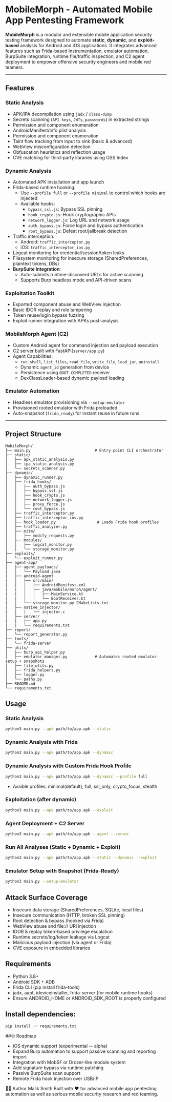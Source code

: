 # MobileMorph - Automated Mobile App Pentesting Framework

**MobileMorph** is a modular and extensible mobile application security testing framework designed to automate **static**, **dynamic**, and **exploit-based** analysis for Android and iOS applications. It integrates advanced features such as Frida-based instrumentation, emulator automation, BurpSuite integration, runtime file/traffic inspection, and C2 agent deployment to empower offensive security engineers and mobile red teamers.

---

## Features

### Static Analysis
- APK/IPA decompilation using `jadx` / `class-dump`
- Secrets scanning (`API keys`, `JWTs`, `passwords`) in extracted strings
- Permission and component enumeration
- AndroidManifest/Info.plist analysis
- Permission and component enumeration
- Taint flow tracking from input to sink (basic & advanced)
- WebView misconfiguration detection
- Obfuscation heuristics and reflection usage
- CVE matching for third-party libraries using OSS Index

### Dynamic Analysis
- Automated APK installation and app launch
- Frida-based runtime hooking:
  - Use `--profile full` or `--profile minimal` to control which hooks are injected
  - Available hooks:  
    - `bypass_ssl.js`: Bypass SSL pinning
    - `hook_crypto.js`: Hook cryptographic APIs
    - `network_logger.js`: Log URL and network usage
    - `auth_bypass.js`: Force login and bypass authentication
    - `root_bypass.js`: Defeat root/jailbreak detection
- Traffic interception:
  - Android: `traffic_interceptor.py`
  - iOS: `traffic_interceptor_ios.py`
- Logcat monitoring for credential/session/token leaks
- Filesystem monitoring for insecure storage (SharedPreferences, plaintext tokens, DBs)
- **BurpSuite Integration**:
  - Auto-submits runtime-discoverd URLs for active scanning
  - Supports Burp headless mode and API-driven scans

### Exploitation Toolkit
- Exported component abuse and WebView injection
- Basic IDOR replay and role tampering
- Token reuse/login bypass fuzzing
- Exploit runner integration with APKs post-analysis

### MobileMorph Agent (C2)
- Custom Android agent for command injection and payload execution
- C2 server built with FastAPI(`server/app.py`)
- Agent Capabilities:
  - `run_shell`, `list_files`, `read_file`, `write_file`, `load_jar`, `uninstall`
  - Dynamic `agent_id` generation from device
  - Persistence using `BOOT_COMPLETED` receiver
  - DexClassLoader-based dynamic payload loading

### Emulator Automation
- Headless emulator provisioning via `--setup-emulator`
- Provisioned rooted emulator with Frida preloaded
- Auto-snapshot (`frida_ready`) for instant reuse in future runs

---

## Project Structure

```plaintext
MobileMorph/
├── main.py                            # Entry point CLI orchestrator
├── static/
│   ├── apk_static_analysis.py
│   ├── ipa_static_analysis.py
│   └── secrets_scanner.py
├── dynamic/
│   ├── dynamic_runner.py
│   ├── frida_hooks/
│   │   ├── auth_bypass.js
│   │   ├── bypass_ssl.js
│   │   ├── hook_crypto.js
│   │   ├── network_logger.js
│   │   ├── proxy_force.js
│   │   └── root_bypass.js
│   ├── traffic_interceptor.py
│   ├── traffic_interceptor_ios.py
│   ├── hook_loader.py                  # Loads Frida hook profiles
│   ├── traffic_analyzer.py
│   ├── mitm/
│   │   ├── modify_requests.py
│   ├── modules/
│   │   ├── logcat_monitor.py
│   │   └── storage_monitor.py
├── exploits/
│   └── exploit_runner.py
├── agent-app/
│   ├── agent_payloads/
|   │   └── Payload.java
│   ├── android-agent
|   │   ├── src/main/
|   |   │   ├── AndroidManifest.xml
|   |   │   ├── java/mobile/morph/agent/
|   |   │   │   ├── MainService.kt
|   |   │   │   └── BootReceiver.kt
|   │   └── storage_monitor.py CMakeLists.txt
|   ├── native_injector/
|   |   │   └── injector.c
|   ├── server/
|   |   ├── app.py
|   |   └── requirements.txt
├── report/
│   └── report_generator.py
├── tools/
│   └── frida-server
├── utils/
│   ├── burp_api_helper.py            
│   ├── emulator_manager.py            # Automates rooted emulator setup + snapshots
│   ├── file_utils.py
│   ├── frida_helpers.py
│   ├── logger.py
│   └── paths.py
├── README.md
└── requirements.txt
```

## Usage
### Static Analysis
```bash
python3 main.py --apk path/to/app.apk --static
```
### Dynamic Analysis with Frida
```bash
python3 main.py --apk path/to/app.apk --dynamic
```
### Dynamic Analysis with Custom Frida Hook Profile
```bash
python3 main.py --apk path/to/app.apk --dynamic --profile full
```
  - Avaible profiles: minimal(default), full, ssl_only, crypto_focus, stealth 
### Exploitation (after dynamic)
```bash
python3 main.py --apk path/to/app.apk --exploit
```
### Agent Deployment + C2 Server
```bash
python3 main.py --apk path/to/app.apk --agent --server
```
### Run All Analyses (Static + Dynamic + Exploit)
```bash
python3 main.py --apk path/to/app.apk --static --dynamic --exploit
```
### Emulator Setup with Snapshot (Frida-Ready)
```bash
python3 main.py --setup-emulator
```

## Attack Surface Coverage
- Insecure data storage (SharedPreferences, SQLite, local files)
- Insecure communication (HTTP, broken SSL pinning)
- Root detection & bypass (hooked via Frida)
- WebView abuse and file:// URI injection
- IDOR & replay token-based privilege escalation
- Runtime secrets/log/token leakage via Logcat
- Malicious paylaod injection (via agent or Frida)
- CVE exposure in embedded libraries

## Requirements
- Python 3.8+
- Android SDK + ADB
- Frida CLI (pip install frida-tools)
- jadx, aapt, ideviceinstaller, frida-server (for mobile runtime hooks)
- Ensure ANDROID_HOME or ANDROID_SDK_ROOT is properly configured

## Install dependencies:
```bash
pip install -r requirements.txt
```

##⚙️ Roadmap
- iOS dynamic support (experimental -- alpha)
- Expand Burp automation to support passive scanning and reporting import
- Integration with MobSF or Drozer-like module system
- Add signature bypass via runtime patching
- Passive BurpSuite scan support
- Remote Frida hook injection over USB/IP



👨‍💻 Author
Malik Smith
Built with ❤️ for advanced mobile app pentesting automation as well as serious mobile security research and red teaming.
